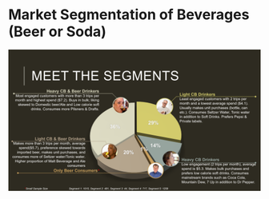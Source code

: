 # Market Segmentation of Beverages (Beer or Soda)

![Alt text](segment_summ.png?raw=true "Optional Title")
